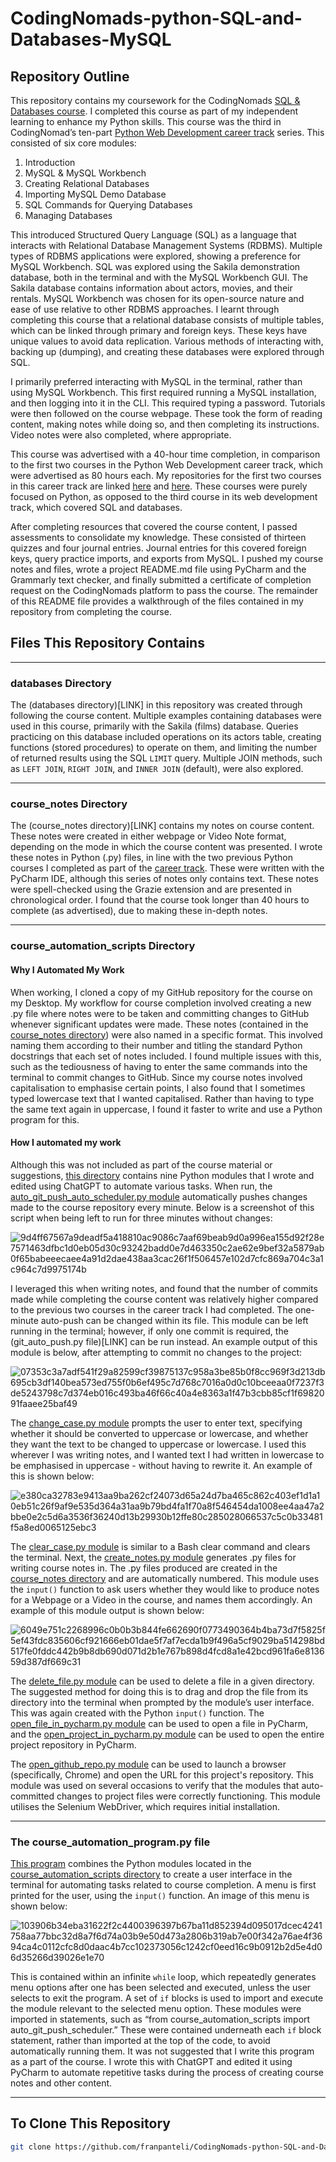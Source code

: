 # CodingNomads-python-SQL-and-Databases-MySQL


## Repository Outline

This repository contains my coursework for the CodingNomads [SQL & Databases course](https://codingnomads.com/course/learn-sql-mysql-databases). I completed this course as part of my independent learning to enhance my Python skills. This course was the third in CodingNomad’s ten-part [Python Web Development career track](https://codingnomads.com/career-track/python-web-development-learn-python-bootcamp) series. This consisted of six core modules:

1. Introduction
2. MySQL & MySQL Workbench
3. Creating Relational Databases
4. Importing MySQL Demo Database
5. SQL Commands for Querying Databases
6. Managing Databases

This introduced Structured Query Language (SQL) as a language that interacts with Relational Database Management Systems (RDBMS). Multiple types of RDBMS applications were explored, showing a preference for MySQL Workbench. SQL was explored using the Sakila demonstration database, both in the terminal and with the MySQL Workbench GUI. The Sakila database contains information about actors, movies, and their rentals. MySQL Workbench was chosen for its open-source nature and ease of use relative to other RDBMS approaches. I learnt through completing this course that a relational database consists of multiple tables, which can be linked through primary and foreign keys. These keys have unique values to avoid data replication. Various methods of interacting with, backing up (dumping), and creating these databases were explored through SQL.

I primarily preferred interacting with MySQL in the terminal, rather than using MySQL Workbench. This first required running a MySQL installation, and then logging into it in the CLI. This required typing a password. Tutorials were then followed on the course webpage. These took the form of reading content, making notes while doing so, and then completing its instructions. Video notes were also completed, where appropriate.

This course was advertised with a 40-hour time completion, in comparison to the first two courses in the Python Web Development career track, which were advertised as 80 hours each. My repositories for the first two courses in this career track are linked [here](LINK) and [here](LINK). These courses were purely focused on Python, as opposed to the third course in its web development track, which covered SQL and databases. 

After completing resources that covered the course content, I passed assessments to consolidate my knowledge. These consisted of thirteen quizzes and four journal entries. Journal entries for this covered foreign keys, query practice imports, and exports from MySQL. I pushed my course notes and files, wrote a project README.md file using PyCharm and the Grammarly text checker, and finally submitted a certificate of completion request on the CodingNomads platform to pass the course. The remainder of this README file provides a walkthrough of the files contained in my repository from completing the course. 


## Files This Repository Contains

---

### databases Directory 

The (databases directory)[LINK] in this repository was created through following the course content. Multiple examples containing databases were used in this course, primarily with the Sakila (films) database. Queries practicing on this database included operations on its actors table, creating functions (stored procedures) to operate on them, and limiting the number of returned results using the SQL `LIMIT` query. Multiple JOIN methods, such as `LEFT JOIN`, `RIGHT JOIN`, and `INNER JOIN` (default), were also explored.

---

### course_notes Directory

The (course_notes directory)[LINK] contains my notes on course content. These notes were created in either webpage or Video Note format, depending on the mode in which the course content was presented. I wrote these notes in Python (.py) files, in line with the two previous Python courses I completed as part of the [career track](LINK). These were written with the PyCharm IDE, although this series of notes only contains text. These notes were spell-checked using the Grazie extension and are presented in chronological order. I found that the course took longer than 40 hours to complete (as advertised), due to making these in-depth notes. 

---

### course_automation_scripts Directory 

#### Why I Automated My Work 

When working, I cloned a copy of my GitHub repository for the course on my Desktop. My workflow for course completion involved creating a new .py file where notes were to be taken and committing changes to GitHub whenever significant updates were made. These notes (contained in the [course_notes directory](LINK)) were also named in a specific format. This involved naming them according to their number and titling the standard Python docstrings that each set of notes included. I found multiple issues with this, such as the tediousness of having to enter the same commands into the terminal to commit changes to GitHub. Since my course notes involved capitalisation to emphasise certain points, I also found that I sometimes typed lowercase text that I wanted capitalised. Rather than having to type the same text again in uppercase, I found it faster to write and use a Python program for this. 

#### How I automated my work 

Although this was not included as part of the course material or suggestions, [this directory](LINK) contains nine Python modules that I wrote and edited using ChatGPT to automate various tasks. When run, the [auto_git_push_auto_scheduler.py module](LINK) automatically pushes changes made to the course repository every minute. Below is a screenshot of this script when being left to run for three minutes without changes:

![9d4ff67567a9deadf5a418810ac9086c7aaf69beab9d0a996ea155d92f28e7571463dfbc1d0eb05d30c93242badd0e7d463350c2ae62e9bef32a5879ab0f65babeeecaee4a91d2dae438aa3cac26f1f506457e102d7cfc869a704c3a1c964c7d9975174b](https://github.com/user-attachments/assets/a16af0c6-11b8-4dc1-98d8-7ba7a0cac777)

I leveraged this when writing notes, and found that the number of commits made while completing the course content was relatively higher compared to the previous two courses in the career track I had completed. The one-minute auto-push can be changed within its file. This module can be left running in the terminal; however, if only one commit is required, the (git_auto_push.py file)[LINK] can be run instead. An example output of this module is below, after attempting to commit no changes to the project:

![07353c3a7adf541f29a82599cf39875137c958a3be85b0f8cc969f3d213db695cb3df140bea573ed755f0b6ef495c7d768c7016a0d0c10bceeaa0f7237f3de5243798c7d374eb016c493ba46f66c40a4e8363a1f47b3cbb85cf1f6982091faaee25baf49](https://github.com/user-attachments/assets/54163521-0553-4072-a74d-127830e37822)

The [change_case.py module](LINK) prompts the user to enter text, specifying whether it should be converted to uppercase or lowercase, and whether they want the text to be changed to uppercase or lowercase. I used this wherever I was writing notes, and I wanted text I had written in lowercase to be emphasised in uppercase - without having to rewrite it. An example of this is shown below:

![e380ca32783e9413aa9ba262cf24073d65a24d7ba465c862c403ef1d1a10eb51c26f9af9e535d364a31aa9b79bd4fa1f70a8f546454da1008ee4aa47a2bbe0e2c5d6a3536f36240d13b29930b12ffe80c285028066537c5c0b33481f5a8ed0065125ebc3](https://github.com/user-attachments/assets/669f7708-02a1-42c2-bd3a-d60dace585bd)

The [clear_case.py module](LINK) is similar to a Bash clear command and clears the terminal. Next, the [create_notes.py module](LINK) generates .py files for writing course notes in. The .py files produced are created in the [course_notes directory](LINK) and are automatically numbered. This module uses the `input()` function to ask users whether they would like to produce notes for a Webpage or a Video in the course, and names them accordingly. An example of this module output is shown below:

![6049e751c2268996c0b0b3b844fe662690f0773490364b4ba73d7f5825f5ef43fdc835606cf921666eb01dae5f7af7ecda1b9f496a5cf9029ba514298bd517fe0fddc442b9b8db690d071d2b1e767b898d4fcd8a1e42bcd961fa6e813659d387df669c31](https://github.com/user-attachments/assets/3e158b27-c0ad-4991-b4cf-1487485f6b5f)

The [delete_file.py module](LINK) can be used to delete a file in a given directory. The suggested method for doing this is to drag and drop the file from its directory into the terminal when prompted by the module’s user interface. This was again created with the Python `input()` function. The [open_file_in_pycharm.py module](LINK) can be used to open a file in PyCharm, and the [open_project_in_pycharm.py module](LINK) can be used to open the entire project repository in PyCharm. 

The [open_github_repo.py module](LINK) can be used to launch a browser (specifically, Chrome) and open the URL for this project's repository. This module was used on several occasions to verify that the modules that auto-committed changes to project files were correctly functioning. This module utilises the Selenium WebDriver, which requires initial installation.  

---

### The course_automation_program.py file 

[This program](LINK) combines the Python modules located in the [course_automation_scripts directory](LINK) to create a user interface in the terminal for automating tasks related to course completion. A menu is first printed for the user, using the `input()` function. An image of this menu is shown below:

![103906b34eba31622f2c4400396397b67ba11d852394d095017dcec4241758aa77bbc32d8a7f6d74a03b9e50d473a2806b319ab7e00f342a76ae4f3694ca4c0112cfc8d0daac4b7cc102373056c1242cf0eed16c9b0912b2d5e4d06d35266d39026e1e70](https://github.com/user-attachments/assets/4d4fbb47-3adc-4b14-9487-5d46e9338ea1)


This is contained within an infinite `while` loop, which repeatedly generates menu options after one has been selected and executed, unless the user selects to exit the program. A set of `if` blocks is used to import and execute the module relevant to the selected menu option. These modules were imported in statements, such as “from course_automation_scripts import auto_git_push_scheduler.” These were contained underneath each `if` block statement, rather than imported at the top of the code, to avoid automatically running them. It was not suggested that I write this program as a part of the course. I wrote this with ChatGPT and edited it using PyCharm to automate repetitive tasks during the process of creating course notes and other content.  

---

## To Clone This Repository
```bash
git clone https://github.com/franpanteli/CodingNomads-python-SQL-and-Databases-MySQL.git
